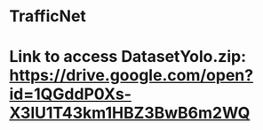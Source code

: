 # TrafficNet
# Link to access DatasetYolo.zip: https://drive.google.com/open?id=1QGddP0Xs-X3lU1T43km1HBZ3BwB6m2WQ
